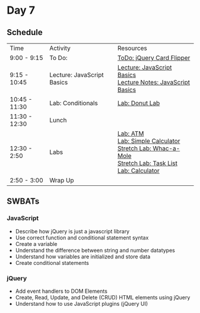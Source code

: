 # Day 7

## Schedule

<table>
    <tr>
        <td>Time</td>
        <td>Activity</td>
        <td>Resources</td>
    </tr>
    <tr>
        <td>9:00 - 9:15</td>
        <td>To Do: </td>
        <td>
            <a href="https://github.com/learn-co-curriculum/hs-intro-to-web-development-jquery-card-flipper-to-do">ToDo: jQuery Card Flipper</a>
        </td>
    </tr>
    <tr>
        <td>9:15 - 10:45</td>
        <td>Lecture: JavaScript Basics</td>
        <td>
            <a href="lectures/js-basics/LECTURE.md">Lecture: JavaScript Basics</a><br>
            <a href="lectures/js-basics">Lecture Notes: JavaScript Basics</a><br>
        </td>
    </tr>
    <tr>
        <td>10:45 - 11:30</td>
        <td>Lab: Conditionals</td>
        <td>
            <a href="https://github.com/learn-co-curriculum/Js-Donut-Lab">Lab: Donut Lab</a>
        </td>
    </tr>
    <tr>
        <td>11:30 - 12:30</td>
        <td>Lunch</td>
        <td>
        </td>
    </tr>
    <tr>
        <td>12:30 - 2:50</td>
        <td>Labs</td>
        <td>
            <a href="https://github.com/learn-co-curriculum/js-atm-function-based">Lab: ATM</a>
            <br>
            <a href="https://github.com/learn-co-curriculum/fe-jquery-simple-calc">Lab: Simple Calculator</a>
            <br>
            <a href="https://github.com/learn-co-curriculum/whac-a-mole.js">Stretch Lab: Whac-a-Mole</a>
            <br>
            <a href="https://github.com/learn-co-curriculum/task-list/blob/solution/js/tasklist.js">Stretch Lab: Task List</a>
            <br>
            <a href="https://github.com/learn-co-curriculum/jQuery-user-input-calculator">Lab: Calculator</a>
        </td>
    </tr>
    <tr>
        <td>2:50 - 3:00</td>
        <td> Wrap Up </td>
        <td>
        </td>
    </tr>
</table>

## SWBATs

### JavaScript
+ Describe how jQuery is just a javascript library
+ Use correct function and conditional statement syntax
+ Create a variable
+ Understand the difference between string and number datatypes
+ Understand how variables are initialized and store data
+ Create conditional statements

### jQuery
+ Add event handlers to DOM Elements
+ Create, Read, Update, and Delete (CRUD) HTML elements using jQuery
+ Understand how to use JavaScript plugins (jQuery UI)
